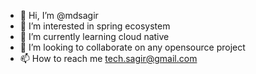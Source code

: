 - 👋 Hi, I’m @mdsagir
- 👀 I’m interested in spring ecosystem
- 🌱 I’m currently learning cloud native
- 💞️ I’m looking to collaborate on any opensource project
- 📫 How to reach me tech.sagir@gmail.com

<!---
mdsagir/mdsagir is a ✨ special ✨ repository because its `README.md` (this file) appears on your GitHub profile.
You can click the Preview link to take a look at your changes.
--->
